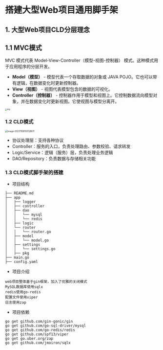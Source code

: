 # 搭建大型Web项目通用脚手架
## 1. 大型Web项目CLD分层理念
## 1.1 MVC模式

MVC 模式代表 Model-View-Controller（模型-视图-控制器） 模式。这种模式用于应用程序的分层开发。

- **Model（模型）** - 模型代表一个存取数据的对象或 JAVA POJO。它也可以带有逻辑，在数据变化时更新控制器。
- **View（视图）** - 视图代表模型包含的数据的可视化。
- **Controller（控制器）** - 控制器作用于模型和视图上。它控制数据流向模型对象，并在数据变化时更新视图。它使视图与模型分离开。

<img src="https://mary-aliyun-img.oss-cn-beijing.aliyuncs.com/typora/202311061706918.png" alt="img" style="zoom:40%;" />


### 1.2 CLD模式

<img src="https://mary-aliyun-img.oss-cn-beijing.aliyuncs.com/typora/202311061931687.png" alt="image-20231106193126611" style="zoom:50%;" />

- 协议处理层：支持各种协议
- Controller：服务的入口，负责处理路由、参数校验、请求转发
- Logic/Service：逻辑（服务）层，负责处理业务逻辑
- DAO/Repository：负责数据与存储相关功能

### 1.3 CLD模式脚手架的搭建
- 项目结构
```text
├── README.md
├── app
│   ├── logger
│   ├── controller
│   ├── dao
│   │   └── mysql
│   │   └── redis
│   ├── logic
│   └── router
│   │   └── router.go
│   ├── model
│   │   └── model.go
│   ├── settings
│   │   └── settings.go
│   ├── pkg
├── main.go
├── config.yaml
```
- 项目介绍
```text
web项目整体基于gin框架，加入了优雅的关闭模式
MySQL数据库使用sqlx
redis使用go-redis
配置文件使用viper
日志使用zap
```

- 项目依赖
```shell
go get github.com/gin-gonic/gin
go get github.com/go-sql-driver/mysql
go get github.com/go-redis/redis
go get github.com/spf13/viper
go get go.uber.org/zap
go get github.com/jmoiron/sqlx
```


